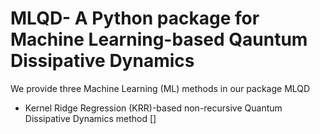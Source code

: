 # MLQD- A Python package for Machine Learning-based Qauntum Dissipative Dynamics
We provide three Machine Learning (ML) methods in our package MLQD
* Kernel Ridge Regression (KRR)-based non-recursive Quantum Dissipative Dynamics method []  
